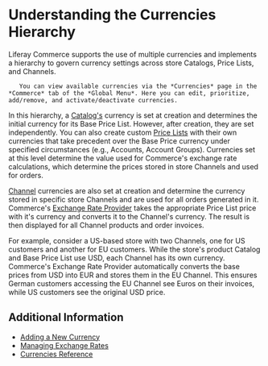 # Understanding the Currencies Hierarchy

Liferay Commerce supports the use of multiple currencies and implements a hierarchy to govern currency settings across store Catalogs, Price Lists, and Channels.

```note::
   You can view available currencies via the *Currencies* page in the *Commerce* tab of the *Global Menu*. Here you can edit, prioritize, add/remove, and activate/deactivate currencies.
```

In this hierarchy, a [Catalog's](../../managing-a-catalog/catalogs/creating-a-new-catalog.md) currency is set at creation and determines the initial currency for its Base Price List. However, after creation, they are set independently. You can also create custom [Price Lists](../../managing-a-catalog/managing-price/creating-a-price-list.md) with their own currencies that take precedent over the Base Price currency under specified circumstances (e.g., Accounts, Account Groups). Currencies set at this level determine the value used for Commerce's exchange rate calculations, which determine the prices stored in store Channels and used for orders.  

[Channel](../../starting-a-store/channels/managing-channels.md) currencies are also set at creation and determine the currency stored in specific store Channels and are used for all orders generated in it. Commerce's [Exchange Rate Provider](./managing-exchange-rates.md) takes the appropriate Price List price with it's currency and converts it to the Channel's currency. The result is then displayed for all Channel products and order invoices.

For example, consider a US-based store with two Channels, one for US customers and another for EU customers. While the store's product Catalog and Base Price List use USD, each Channel has its own currency. Commerce's Exchange Rate Provider automatically converts the base prices from USD into EUR and stores them in the EU Channel. This ensures German customers accessing the EU Channel see Euros on their invoices, while US customers see the original USD price.

<!-- Update article once [COMMERCE-5171](https://issues.liferay.com/browse/COMMERCE-5171) is implemented. It removes Catalog Currency and uses the Base Price List currency alone as currency basis. -->

## Additional Information

* [Adding a New Currency](./adding-a-new-currency.md)
* [Managing Exchange Rates](./managing-exchange-rates.md)
* [Currencies Reference](./currencies-reference.md)
